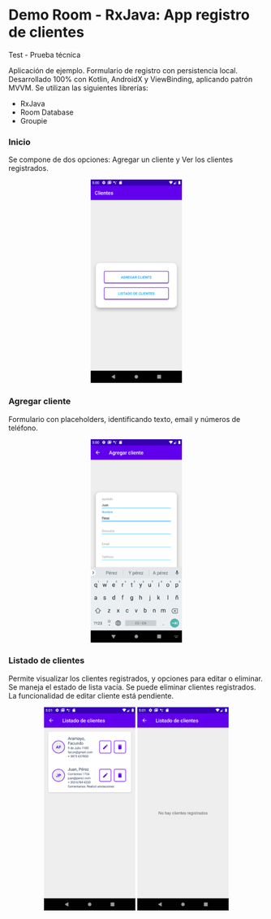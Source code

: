 # Demo Room - RxJava: App registro de clientes
Test - Prueba técnica

Aplicación de ejemplo. Formulario de registro con persistencia local.
Desarrollado 100% con Kotlin, AndroidX y ViewBinding, aplicando patrón MVVM.
Se utilizan las siguientes librerías:
- RxJava
- Room Database
- Groupie 

### Inicio
Se compone de dos opciones: Agregar un cliente y Ver los clientes registrados.
<p align="center">
  <img src="https://github.com/FacundoAramayo/RoomRxJavaKotlinDemo/blob/master/screenshots/Screenshot_1599454817.png" height="400" title="Inicio">
</p>

### Agregar cliente
Formulario con placeholders, identificando texto, email y números de teléfono. 
<p align="center">
  <img src="https://github.com/FacundoAramayo/RoomRxJavaKotlinDemo/blob/master/screenshots/Screenshot_1599454833.png" height="400" title="Agregar cliente">
</p>

### Listado de clientes
Permite visualizar los clientes registrados, y opciones para editar o eliminar. 
Se maneja el estado de lista vacía.
Se puede eliminar clientes registrados.
La funcionalidad de editar cliente está pendiente.
<p align="center">
  <img src="https://github.com/FacundoAramayo/RoomRxJavaKotlinDemo/blob/master/screenshots/Screenshot_1599454887.png" height="400" title="Listado">
  <img src="https://github.com/FacundoAramayo/RoomRxJavaKotlinDemo/blob/master/screenshots/Screenshot_1599454898.png" height="400" title="Lista vacía">
</p>